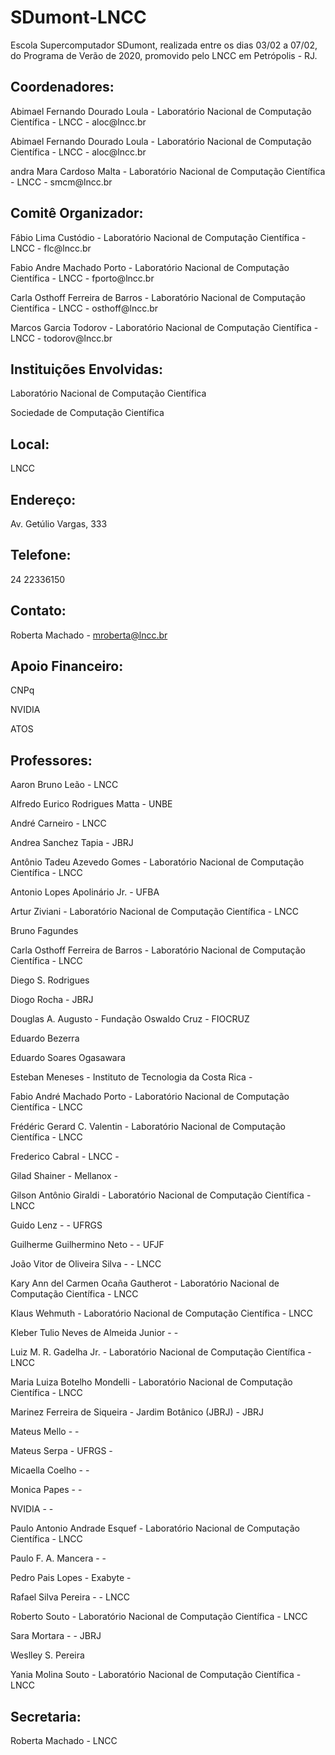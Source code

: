 # SDumont-LNCC
Escola Supercomputador SDumont, realizada entre os dias 03/02 a 07/02, do Programa de Verão de 2020, promovido pelo LNCC em Petrópolis - RJ. 

## Coordenadores:
<p>Abimael Fernando Dourado Loula - Laboratório Nacional de Computação Científica - LNCC - aloc@lncc.br</p>
<p>Abimael Fernando Dourado Loula - Laboratório Nacional de Computação Científica - LNCC - aloc@lncc.br</p>
<p>andra Mara Cardoso Malta - Laboratório Nacional de Computação Científica - LNCC - smcm@lncc.br</p>

## Comitê Organizador:
<p>Fábio Lima Custódio - Laboratório Nacional de Computação Científica - LNCC - flc@lncc.br
<p>Fabio Andre Machado Porto - Laboratório Nacional de Computação Científica - LNCC - fporto@lncc.br
<p>Carla Osthoff Ferreira de Barros - Laboratório Nacional de Computação Científica - LNCC - osthoff@lncc.br
<p>Marcos Garcia Todorov - Laboratório Nacional de Computação Científica - LNCC - todorov@lncc.br

## Instituições Envolvidas:
<p>Laboratório Nacional de Computação Científica
<p>Sociedade de Computação Científica

## Local:
LNCC

## Endereço:
Av. Getúlio Vargas, 333

## Telefone:
24 22336150

## Contato:
Roberta Machado - mroberta@lncc.br

## Apoio Financeiro:
<p>CNPq
<p>NVIDIA
<p>ATOS

## Professores:
<p>Aaron Bruno Leão - LNCC
<p>Alfredo Eurico Rodrigues Matta - UNBE
<p>André Carneiro - LNCC
<p>Andrea Sanchez Tapia - JBRJ
<p>Antônio Tadeu Azevedo Gomes - Laboratório Nacional de Computação Científica - LNCC
<p>Antonio Lopes Apolinário Jr. - UFBA
<p>Artur Ziviani - Laboratório Nacional de Computação Científica - LNCC
<p>Bruno Fagundes
<p>Carla Osthoff Ferreira de Barros - Laboratório Nacional de Computação Científica - LNCC
<p>Diego S. Rodrigues 
<p>Diogo Rocha - JBRJ
<p>Douglas A. Augusto - Fundação Oswaldo Cruz - FIOCRUZ
<p>Eduardo Bezerra
<p>Eduardo Soares Ogasawara
<p>Esteban Meneses - Instituto de Tecnologia da Costa Rica -
<p>Fabio André Machado Porto - Laboratório Nacional de Computação Científica - LNCC
<p>Frédéric Gerard C. Valentin - Laboratório Nacional de Computação Científica - LNCC
<p>Frederico Cabral - LNCC -
<p>Gilad Shainer - Mellanox -
<p>Gilson Antônio Giraldi - Laboratório Nacional de Computação Científica - LNCC
<p>Guido Lenz - - UFRGS
<p>Guilherme Guilhermino Neto - - UFJF
<p>João Vitor de Oliveira Silva - - LNCC
<p>Kary Ann del Carmen Ocaña Gautherot - Laboratório Nacional de Computação Científica - LNCC
<p>Klaus Wehmuth - Laboratório Nacional de Computação Científica - LNCC
<p>Kleber Tulio Neves de Almeida Junior - -
<p>Luiz M. R. Gadelha Jr. - Laboratório Nacional de Computação Científica - LNCC
<p>Maria Luiza Botelho Mondelli - Laboratório Nacional de Computação Científica - LNCC
<p>Marinez Ferreira de Siqueira - Jardim Botânico (JBRJ) - JBRJ
<p>Mateus Mello - -
<p>Mateus Serpa - UFRGS -
<p>Micaella Coelho - -
<p>Monica Papes - -
<p>NVIDIA - -
<p>Paulo Antonio Andrade Esquef - Laboratório Nacional de Computação Científica - LNCC
<p>Paulo F. A. Mancera - -
<p>Pedro Pais Lopes - Exabyte -
<p>Rafael Silva Pereira - - LNCC
<p>Roberto Souto - Laboratório Nacional de Computação Científica - LNCC
<p>Sara Mortara - - JBRJ
<p>Weslley S. Pereira
<p>Yania Molina Souto - Laboratório Nacional de Computação Científica - LNCC

## Secretaria:
Roberta Machado - LNCC
